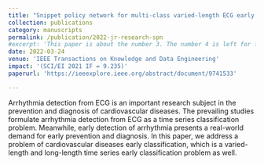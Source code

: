 ```yaml
---
title: "Snippet policy network for multi-class varied-length ECG early classification"
collection: publications
category: manuscripts
permalink: /publication/2022-jr-research-spn
#excerpt: 'This paper is about the number 3. The number 4 is left for future work.'
date: 2022-03-24
venue: 'IEEE Transactions on Knowledge and Data Engineering'
impact: '(SCI/EI 2021 IF = 9.235)'
paperurl: 'https://ieeexplore.ieee.org/abstract/document/9741533'

---
```


Arrhythmia detection from ECG is an important research subject in the prevention and diagnosis of cardiovascular diseases. The prevailing studies formulate arrhythmia detection from ECG as a time series classification problem. Meanwhile, early detection of arrhythmia presents a real-world demand for early prevention and diagnosis. In this paper, we address a problem of cardiovascular diseases early classification, which is a varied-length and long-length time series early classification problem as well.